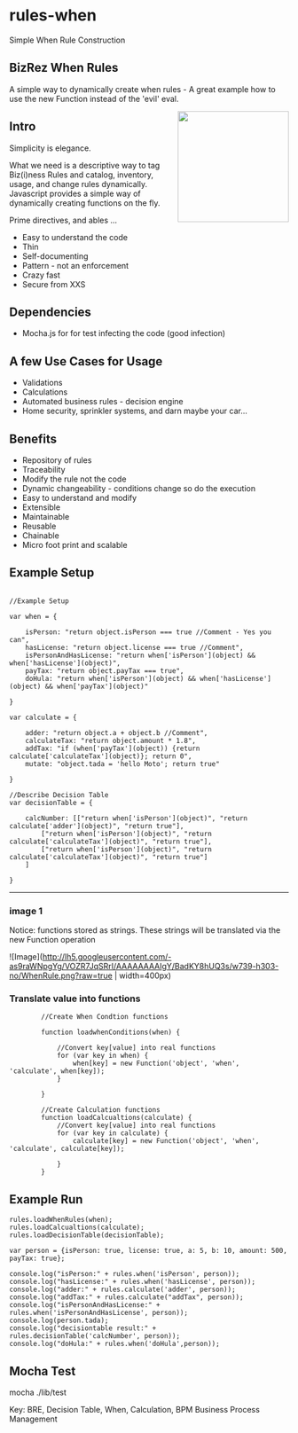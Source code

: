 # rules-when
Simple When Rule Construction



## BizRez When Rules

A simple way to dynamically create when rules - A great example how to use the new Function instead of the 'evil' eval.

<img src="http://upload.wikimedia.org/wikipedia/commons/d/dc/Magneto,_longitudinal_section_(Rankin_Kennedy,_Modern_Engines,_Vol_II).jpg" align="right" width="200px" />

## Intro

Simplicity is elegance.

What we need is a descriptive way to tag Biz(i)ness Rules and catalog, inventory, usage, and change rules dynamically.
Javascript provides a simple way of dynamically creating functions on the fly.


Prime directives, and ables ...
- Easy to understand the code
- Thin
- Self-documenting
- Pattern - not an enforcement
- Crazy fast
- Secure from XXS


## Dependencies

-  Mocha.js for for test infecting the code (good infection)

## A few Use Cases for Usage

- Validations
- Calculations
- Automated business rules - decision engine
- Home security, sprinkler systems, and darn maybe your car...

## Benefits

- Repository of rules
- Traceability
- Modify the rule not the code
- Dynamic changeability - conditions change so do the execution
- Easy to understand and modify
- Extensible
- Maintainable
- Reusable
- Chainable
- Micro foot print and scalable

## Example Setup

```

//Example Setup

var when = {

    isPerson: "return object.isPerson === true //Comment - Yes you can",
    hasLicense: "return object.license === true //Comment",
    isPersonAndHasLicense: "return when['isPerson'](object) && when['hasLicense'](object)",
    payTax: "return object.payTax === true",
    doHula: "return when['isPerson'](object) && when['hasLicense'](object) && when['payTax'](object)"

}

var calculate = {

    adder: "return object.a + object.b //Comment",
    calculateTax: "return object.amount * 1.8",
    addTax: "if (when['payTax'](object)) {return calculate['calculateTax'](object)}; return 0",
    mutate: "object.tada = 'hello Moto'; return true"

}

//Describe Decision Table
var decisionTable = {

    calcNumber: [["return when['isPerson'](object)", "return calculate['adder'](object)", "return true"],
        ["return when['isPerson'](object)", "return calculate['calculateTax'](object)", "return true"],
        ["return when['isPerson'](object)", "return calculate['calculateTax'](object)", "return true"]
    ]

}

```
---
### image 1

Notice: functions stored as strings. These strings will be translated via the new Function operation

![Image](http://lh5.googleusercontent.com/-as9raWNpgYg/VOZR7JqSRrI/AAAAAAAAIgY/BadKY8hUQ3s/w739-h303-no/WhenRule.png?raw=true | width=400px)



### Translate value into functions
```
        //Create When Condtion functions

        function loadwhenConditions(when) {

            //Convert key[value] into real functions
            for (var key in when) {
                when[key] = new Function('object', 'when', 'calculate', when[key]);
            }

        }

        //Create Calculation functions
        function loadCalcualtions(calculate) {
            //Convert key[value] into real functions
            for (var key in calculate) {
                calculate[key] = new Function('object', 'when', 'calculate', calculate[key]);

            }
        }

```

## Example Run

```
rules.loadWhenRules(when);
rules.loadCalcualtions(calculate);
rules.loadDecisionTable(decisionTable);

var person = {isPerson: true, license: true, a: 5, b: 10, amount: 500, payTax: true};

console.log("isPerson:" + rules.when('isPerson', person));
console.log("hasLicense:" + rules.when('hasLicense', person));
console.log("adder:" + rules.calculate('adder', person));
console.log("addTax:" + rules.calculate("addTax", person));
console.log("isPersonAndHasLicense:" + rules.when('isPersonAndHasLicense', person));
console.log(person.tada);
console.log("decisiontable result:" + rules.decisionTable('calcNumber', person));
console.log("doHula:" + rules.when('doHula',person));

```

## Mocha Test

mocha ./lib/test


Key: BRE, Decision Table, When, Calculation, BPM Business Process Management
